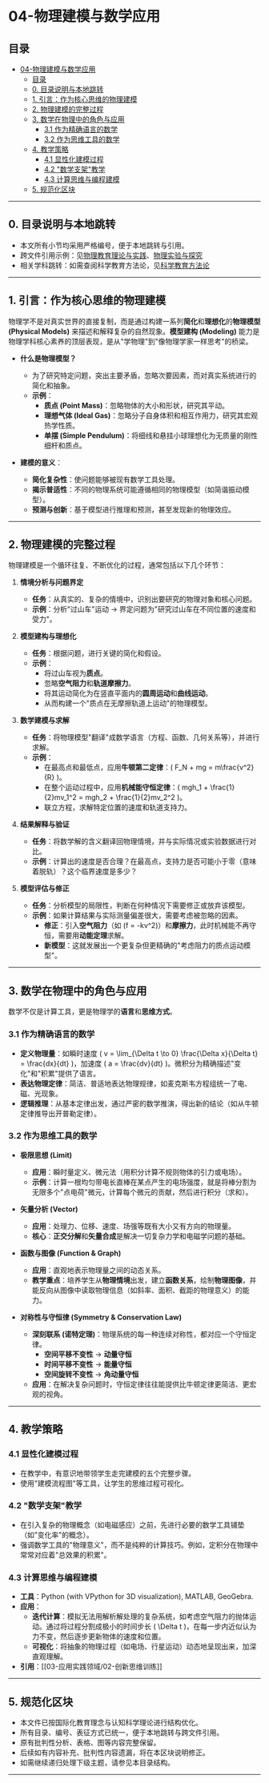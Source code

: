 # 04-物理建模与数学应用

## 目录

- [04-物理建模与数学应用](#04-物理建模与数学应用)
  - [目录](#目录)
  - [0. 目录说明与本地跳转](#0-目录说明与本地跳转)
  - [1. 引言：作为核心思维的物理建模](#1-引言作为核心思维的物理建模)
  - [2. 物理建模的完整过程](#2-物理建模的完整过程)
  - [3. 数学在物理中的角色与应用](#3-数学在物理中的角色与应用)
    - [3.1 作为精确语言的数学](#31-作为精确语言的数学)
    - [3.2 作为思维工具的数学](#32-作为思维工具的数学)
  - [4. 教学策略](#4-教学策略)
    - [4.1 显性化建模过程](#41-显性化建模过程)
    - [4.2 "数学支架"教学](#42-数学支架教学)
    - [4.3 计算思维与编程建模](#43-计算思维与编程建模)
  - [5. 规范化区块](#5-规范化区块)

---

## 0. 目录说明与本地跳转

- 本文所有小节均采用严格编号，便于本地跳转与引用。
- 跨文件引用示例：见[物理教育理论与实践](./01-物理教育理论与实践.md)、[物理实验与探究](./03-物理实验与探究.md)
- 相关学科跳转：如需查阅科学教育方法论，见[科学教育方法论](../../02-科学教育方法论.md)

---

## 1. 引言：作为核心思维的物理建模

物理学不是对真实世界的直接复制，而是通过构建一系列**简化**和**理想化**的**物理模型 (Physical Models)** 来描述和解释复杂的自然现象。**模型建构 (Modeling)** 能力是物理学科核心素养的顶层表现，是从"学物理"到"像物理学家一样思考"的桥梁。

- **什么是物理模型？**
  - 为了研究特定问题，突出主要矛盾，忽略次要因素，而对真实系统进行的简化和抽象。
  - **示例**：
    - **质点 (Point Mass)**：忽略物体的大小和形状，研究其平动。
    - **理想气体 (Ideal Gas)**：忽略分子自身体积和相互作用力，研究其宏观热学性质。
    - **单摆 (Simple Pendulum)**：将细线和悬挂小球理想化为无质量的刚性细杆和质点。

- **建模的意义**：
  - **简化复杂性**：使问题能够被现有数学工具处理。
  - **揭示普适性**：不同的物理系统可能遵循相同的物理模型（如简谐振动模型）。
  - **预测与创新**：基于模型进行推理和预测，甚至发现新的物理效应。

---

## 2. 物理建模的完整过程

物理建模是一个循环往复、不断优化的过程，通常包括以下几个环节：

1. **情境分析与问题界定**
    - **任务**：从真实的、复杂的情境中，识别出要研究的物理对象和核心问题。
    - **示例**：分析"过山车"运动 -> 界定问题为"研究过山车在不同位置的速度和受力"。

2. **模型建构与理想化**
    - **任务**：根据问题，进行关键的简化和假设。
    - **示例**：
      - 将过山车视为**质点**。
      - 忽略**空气阻力**和**轨道摩擦力**。
      - 将其运动简化为在竖直平面内的**圆周运动**和**曲线运动**。
      - 从而构建一个"质点在无摩擦轨道上运动"的物理模型。

3. **数学建模与求解**
    - **任务**：将物理模型"翻译"成数学语言（方程、函数、几何关系等），并进行求解。
    - **示例**：
      - 在最高点和最低点，应用**牛顿第二定律**：\( F_N + mg = m\frac{v^2}{R} \)。
      - 在整个运动过程中，应用**机械能守恒定律**：\( mgh_1 + \frac{1}{2}mv_1^2 = mgh_2 + \frac{1}{2}mv_2^2 \)。
      - 联立方程，求解特定位置的速度和轨道支持力。

4. **结果解释与验证**
    - **任务**：将数学解的含义翻译回物理情境，并与实际情况或实验数据进行对比。
    - **示例**：计算出的速度是否合理？在最高点，支持力是否可能小于零（意味着脱轨）？这个临界速度是多少？

5. **模型评估与修正**
    - **任务**：分析模型的局限性，判断在何种情况下需要修正或放弃该模型。
    - **示例**：如果计算结果与实际测量偏差很大，需要考虑被忽略的因素。
      - **修正**：引入**空气阻力**（如 \(f = -kv^2\)）和**摩擦力**，此时机械能不再守恒，需要用**动能定理**求解。
      - **新模型**：这就发展出一个更复杂但更精确的"考虑阻力的质点运动模型"。

---

## 3. 数学在物理中的角色与应用

数学不仅是计算工具，更是物理学的**语言**和**思维方式**。

### 3.1 作为精确语言的数学

- **定义物理量**：如瞬时速度 \( v = \lim_{\Delta t \to 0} \frac{\Delta x}{\Delta t} = \frac{dx}{dt} \)，加速度 \( a = \frac{dv}{dt} \)。微积分为精确描述"变化"和"积累"提供了语言。
- **表达物理定律**：简洁、普适地表达物理规律，如麦克斯韦方程组统一了电、磁、光现象。
- **逻辑推理**：从基本定律出发，通过严密的数学推演，得出新的结论（如从牛顿定律推导出开普勒定律）。

### 3.2 作为思维工具的数学

- **极限思想 (Limit)**
  - **应用**：瞬时量定义、微元法（用积分计算不规则物体的引力或电场）。
  - **示例**：计算一根均匀带电长直棒在某点产生的电场强度，就是将棒分割为无限多个"点电荷"微元，计算每个微元的贡献，然后进行积分（求和）。

- **矢量分析 (Vector)**
  - **应用**：处理力、位移、速度、场强等既有大小又有方向的物理量。
  - **核心**：**正交分解**和**矢量合成**是解决一切复杂力学和电磁学问题的基础。

- **函数与图像 (Function & Graph)**
  - **应用**：直观地表示物理量之间的动态关系。
  - **教学重点**：培养学生从**物理情境**出发，建立**函数关系**，绘制**物理图像**，并能反向从图像中读取物理信息（如斜率、面积、截距的物理意义）的能力。

- **对称性与守恒律 (Symmetry & Conservation Law)**
  - **深刻联系 (诺特定理)**：物理系统的每一种连续对称性，都对应一个守恒定律。
    - **空间平移不变性** -> **动量守恒**
    - **时间平移不变性** -> **能量守恒**
    - **空间旋转不变性** -> **角动量守恒**
  - **应用**：在解决复杂问题时，守恒定律往往能提供比牛顿定律更简洁、更宏观的视角。

---

## 4. 教学策略

### 4.1 显性化建模过程

- 在教学中，有意识地带领学生走完建模的五个完整步骤。
- 使用"建模流程图"等工具，让学生的思维过程可视化。

### 4.2 "数学支架"教学

- 在引入复杂的物理概念（如电磁感应）之前，先进行必要的数学工具铺垫（如"变化率"的概念）。
- 强调数学工具的"物理意义"，而不是纯粹的计算技巧。例如，定积分在物理中常常对应着"总效果的积累"。

### 4.3 计算思维与编程建模

- **工具**：Python (with VPython for 3D visualization), MATLAB, GeoGebra.
- **应用**：
  - **迭代计算**：模拟无法用解析解处理的复杂系统，如考虑空气阻力的抛体运动。通过将过程分割成极小的时间步长 \( \Delta t \)，在每一步内近似认为力不变，然后逐步更新物体的速度和位置。
  - **可视化**：将抽象的物理过程（如电场、行星运动）动态地呈现出来，加深直观理解。
- **引用**：[[03-应用实践领域/02-创新思维训练]]

---

## 5. 规范化区块

- 本文件已按国际化教育理念与认知科学理论进行结构优化。
- 所有目录、编号、表征方式已统一，便于本地跳转与跨文件引用。
- 原有批判性分析、表格、图等内容完整保留。
- 后续如有内容补充、批判性内容遗漏，将在本区块说明修正。
- 如需继续递归处理下级主题，请参见本目录结构。

---
